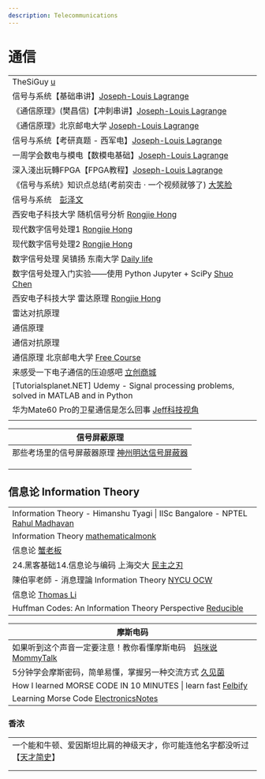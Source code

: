 ```yaml
---
description: Telecommunications
---
```


# 通信

|                                                                                                                                    |
| ---------------------------------------------------------------------------------------------------------------------------------- |
| TheSiGuy [u](https://www.youtube.com/@TheSiGuyEN)                                                                                  |
| 信号与系统【基础串讲】[Joseph-Louis Lagrange](https://www.youtube.com/playlist?list=PLHpfx416EzLPrudLmVi3kszKSXWjKZKRI)                       |
| 《通信原理》(樊昌信)【冲刺串讲】[Joseph-Louis Lagrange](https://www.youtube.com/playlist?list=PLHpfx416EzLO-YRhM8Pnp6qEnl\_nNsgWs)                |
| 《通信原理》北京邮电大学 [Joseph-Louis Lagrange](https://www.youtube.com/playlist?list=PLHpfx416EzLMOVJid5Ljo1i2SFROPZw0u)                     |
| 信号与系统【考研真题 - 西军电】[Joseph-Louis Lagrange](https://www.youtube.com/playlist?list=PLHpfx416EzLMwmqhxQfoYpnaWUrMSboFe)                 |
| 一周学会数电与模电【数模电基础】[Joseph-Louis Lagrange](https://www.youtube.com/playlist?list=PLHpfx416EzLPfAKSwLoeDwW8MdmRW0eYI)                  |
| 深入淺出玩轉FPGA【FPGA教程】[Joseph-Louis Lagrange](https://www.youtube.com/playlist?list=PLHpfx416EzLP\_wqxCTjozmtk5WFlShgCa)               |
| 《信号与系统》知识点总结(考前突击 · 一个视频就够了) [大笑脸](https://www.youtube.com/watch?v=0LU\_Pzgst1Q\&list=PLHpfx416EzLMW3ikMz10iCxVQDNgp1DMy\&index=2) |
| 信号与系统　[彭泽文](https://www.youtube.com/channel/UCPXsS-ovxuhoThbm\_52xhjA/videos)                                                      |
| 西安电子科技大学 随机信号分析 [Rongjie Hong](https://www.youtube.com/playlist?list=PL1j804wG80CDRkuWdMkMGMNos6PEIb9lk)                           |
| 现代数字信号处理1 [Rongjie Hong](https://www.youtube.com/playlist?list=PL1j804wG80CC6gsbb\_9NBmRcFGeizjNr7)                                |
| 现代数字信号处理2 [Rongjie Hong](https://www.youtube.com/playlist?list=PL1j804wG80CDDQNAjXNfqp2-rHQ2\_PcE2)                                |
| 数字信号处理 吴镇扬 东南大学 [Daily life](https://www.youtube.com/playlist?list=PLJTVYLw2Z1iZ5r9VPK2c\_x-L-16hXx\_1F)                           |
| 数字信号处理入门实验——使用 Python Jupyter + SciPy [Shuo Chen](https://www.youtube.com/playlist?list=PL3wVcVGXqdnbwaHgOCZArZdhsvLYWq6l5)        |
| 西安电子科技大学 雷达原理 [Rongjie Hong](https://www.youtube.com/playlist?list=PL1j804wG80CBpJ2zfBdPy0NpBsYsHymiT)                             |
| 雷达对抗原理                                                                                                                             |
| 通信原理                                                                                                                               |
| 通信对抗原理                                                                                                                             |
| 通信原理 北京邮电大学 [Free Course](https://www.youtube.com/playlist?list=PLgvxkXbWub7jPRz17k8K3MFylYdl\_q7LG)                               |
| 来感受一下电子通信的压迫感吧 [立创商城](https://www.douyin.com/video/7140485514422979875)                                                            |
| \[Tutorialsplanet.NET] Udemy - Signal processing problems, solved in MATLAB and in Python                                          |
| 华为Mate60 Pro的卫星通信是怎么回事 [Jeff科技视角](https://www.youtube.com/watch?v=gYl21XJ3-VM) |
|                                                 |


|  信号屏蔽原理 |
| ---|
|那些考场里的信号屏蔽器原理 [神州明达信号屏蔽器](https://zhuanlan.zhihu.com/p/163153542)|
|                                                 |
|                                                 |
|                                                 |


## 信息论 Information Theory

|                                                                                                                                                           |
| --------------------------------------------------------------------------------------------------------------------------------------------------------- |
| Information Theory - Himanshu Tyagi \| IISc Bangalore - NPTEL [Rahul Madhavan](https://www.youtube.com/playlist?list=PLEAYkSg4uSQ1hSVlpgq9qMTuZlrfJ\_5p7) |
| Information Theory [mathematicalmonk](https://www.youtube.com/playlist?list=PLE125425EC837021F)                                                           |
| 信息论 [蟹老板](https://www.youtube.com/playlist?list=PLWDB4efc1BVY\_OzzdeYStpxd2hVe35mVC)                                                                      |
| 24.黑客基础14.信息论与编码 上海交大 [民主之刃](https://www.youtube.com/playlist?list=PLu30VEhCr7gTlLmphNC8pdJtr7yCv2GYP)                                                    |
| 陳伯寧老師 - 消息理論 Information Theory [NYCU OCW](https://www.youtube.com/playlist?list=PLj6E8qlqmkFsWS54o6gNWeDGXeI7c3eUd)                                      |
| 信息论 [Thomas Li](https://www.youtube.com/playlist?list=PLbOOyazJ30gKx1LL7vKVs1hbk9lTJxCJU)                                                                 |
| Huffman Codes: An Information Theory Perspective [Reducible](https://www.youtube.com/watch?v=B3y0RsVCyrw)                                                 |

| 摩斯电码                                                                                                             |
| ---------------------------------------------------------------------------------------------------------------- |
| 如果听到这个声音一定要注意！教你看懂摩斯电码　[妈咪说MommyTalk](https://www.youtube.com/watch?v=TZxwZiUPsgg)                               |
| 5分钟学会摩斯密码，简单易懂，掌握另一种交流方式 [久见菌](https://www.youtube.com/watch?v=YX0ZWvYLbA8)                                      |
| How I learned MORSE CODE IN 10 MINUTES \| learn fast [Felbify](https://www.youtube.com/watch?v=QAd2Weqz1fk)      |
| Learning Morse Code [ElectronicsNotes](https://www.youtube.com/playlist?list=PLb3UNFkJ4XkzPPmsxQLmQ7hs7gvqFbtrY) |

### 香浓

|                                                                                     |
| ----------------------------------------------------------------------------------- |
| 一个能和牛顿、爱因斯坦比肩的神级天才，你可能连他名字都没听过【[天才简史](https://www.youtube.com/watch?v=sd7lTO7iBjw)】 |
|                                                                                     |
|                                                                                     |
